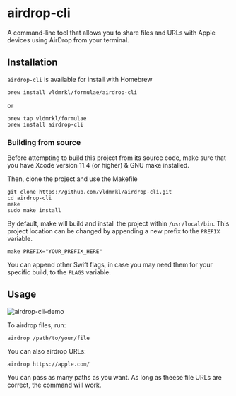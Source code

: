 # airdrop-cli

A command-line tool that allows you to share files and URLs with Apple
devices using AirDrop from your terminal.

## Installation

`airdrop-cli` is available for install with Homebrew

```
brew install vldmrkl/formulae/airdrop-cli
```

or

```
brew tap vldmrkl/formulae
brew install airdrop-cli
```

### Building from source

Before attempting to build this project from its source code, make sure
that you have Xcode version 11.4 (or higher) & GNU make installed.

Then, clone the project and use the Makefile

```
git clone https://github.com/vldmrkl/airdrop-cli.git
cd airdrop-cli
make
sudo make install
```

By default, make will build and install the project within
`/usr/local/bin`. This project location can be changed by appending
a new prefix to the `PREFIX` variable.

```
make PREFIX="YOUR_PREFIX_HERE"
```

You can append other Swift flags, in case you may need them for your
specific build, to the `FLAGS` variable.

## Usage

![airdrop-cli-demo](https://user-images.githubusercontent.com/26641473/103395121-762ef380-4afa-11eb-9bc8-6cf6068edf32.gif)

To airdrop files, run:

```
airdrop /path/to/your/file
```

You can also airdrop URLs:

```
airdrop https://apple.com/
```

You can pass as many paths as you want. As long as theese file URLs are correct,
the command will work.
